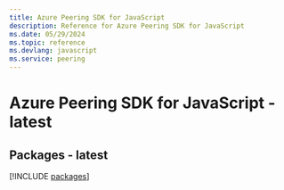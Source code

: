 ```yaml
---
title: Azure Peering SDK for JavaScript
description: Reference for Azure Peering SDK for JavaScript
ms.date: 05/29/2024
ms.topic: reference
ms.devlang: javascript
ms.service: peering
---
```

# Azure Peering SDK for JavaScript - latest
## Packages - latest
[!INCLUDE [packages](peering-index.md)]